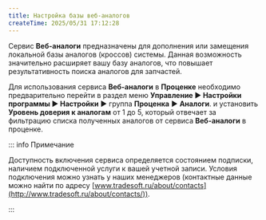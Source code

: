 ```yaml
---
title: Настройка базы веб-аналогов
createTime: 2025/05/31 17:12:28
---
```

Сервис **Веб-аналоги** предназначены для дополнения или замещения локальной базы аналогов (кроссов) системы. Данная возможность значительно расширяет вашу базу аналогов, что повышает результативность поиска аналогов для запчастей.

Для использования сервиса **Веб-аналоги** в **Проценке** необходимо предварительно перейти в раздел меню **Управление ► Настройки программы ► Настройки** ► группа **Проценка** ► **Аналоги**. и установить **Уровень доверия к аналогам** от 1 до 5, который отвечает за фильтрацию списка полученных аналогов от сервиса **Веб-аналоги** в проценке.

::: info Примечание

Доступность включения сервиса определяется состоянием подписки, наличием подключенной услуги к вашей учетной записи. Условия подключения можно узнать у наших менеджеров (контактные данные можно найти по адресу [www.tradesoft.ru/about/contacts](http://www.tradesoft.ru/about/contacts/)).

:::